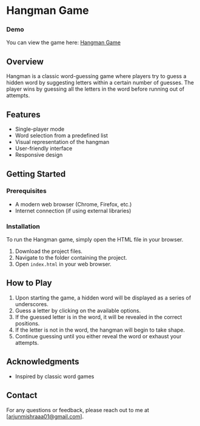 
# Hangman Game
### Demo
You can view the game here: [Hangman Game](https://arjunmishraaa-web-dev-projects-pyag.vercel.app/)

## Overview
Hangman is a classic word-guessing game where players try to guess a hidden word by suggesting letters within a certain number of guesses. The player wins by guessing all the letters in the word before running out of attempts.

## Features
- Single-player mode
- Word selection from a predefined list
- Visual representation of the hangman
- User-friendly interface
- Responsive design

## Getting Started

### Prerequisites
- A modern web browser (Chrome, Firefox, etc.)
- Internet connection (if using external libraries)

### Installation
To run the Hangman game, simply open the HTML file in your browser.

1. Download the project files.
2. Navigate to the folder containing the project.
3. Open `index.html` in your web browser.



## How to Play
1. Upon starting the game, a hidden word will be displayed as a series of underscores.
2. Guess a letter by clicking on the available options.
3. If the guessed letter is in the word, it will be revealed in the correct positions.
4. If the letter is not in the word, the hangman will begin to take shape.
5. Continue guessing until you either reveal the word or exhaust your attempts.


## Acknowledgments
- Inspired by classic word games

## Contact
For any questions or feedback, please reach out to me at [arjunmishraaa01@gmail.com].
